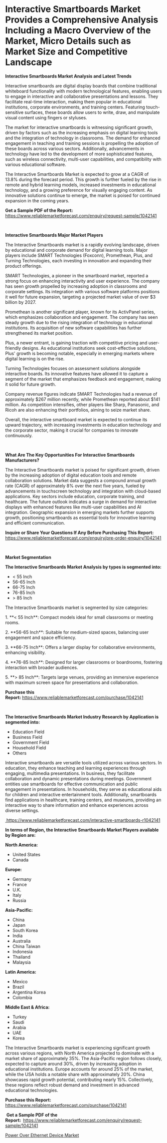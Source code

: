 <p><h1>Interactive Smartboards Market Provides a Comprehensive Analysis Including a Macro Overview of the Market, Micro Details such as Market Size and Competitive Landscape</h1></p><p><strong>Interactive Smartboards Market Analysis and Latest Trends</strong></p>
<p><p>Interactive smartboards are digital display boards that combine traditional whiteboard functionality with modern technological features, enabling users to engage in interactive and collaborative presentations and lessons. They facilitate real-time interaction, making them popular in educational institutions, corporate environments, and training centers. Featuring touch-sensitive surfaces, these boards allow users to write, draw, and manipulate visual content using fingers or styluses.</p><p>The market for interactive smartboards is witnessing significant growth, driven by factors such as the increasing emphasis on digital learning tools and the integration of technology in classrooms. The demand for enhanced engagement in teaching and training sessions is propelling the adoption of these boards across various sectors. Additionally, advancements in technology have led to the development of more sophisticated features, such as wireless connectivity, multi-user capabilities, and compatibility with various educational software.</p><p>The Interactive Smartboards Market is expected to grow at a CAGR of 13.8% during the forecast period. This growth is further fueled by the rise in remote and hybrid learning models, increased investments in educational technology, and a growing preference for visually engaging content. As innovative solutions continue to emerge, the market is poised for continued expansion in the coming years.</p></p>
<p><strong>Get a Sample PDF of the Report:&nbsp;</strong> <a href="https://www.reliablemarketforecast.com/enquiry/request-sample/1042141?utm_campaign=1903&utm_medium=2&utm_source=Github&utm_content=ia&utm_term=15022025&utm_id=interactive-smartboards">https://www.reliablemarketforecast.com/enquiry/request-sample/1042141</a></p>
<p>&nbsp;</p>
<p><strong>Interactive Smartboards Major Market Players</strong></p>
<p><p>The Interactive Smartboards market is a rapidly evolving landscape, driven by educational and corporate demand for digital learning tools. Major players include SMART Technologies (Foxconn), Promethean, Plus, and Turning Technologies, each investing in innovation and expanding their product offerings.</p><p>SMART Technologies, a pioneer in the smartboard market, reported a strong focus on enhancing interactivity and user experience. The company has seen growth propelled by increasing adoption in classrooms and corporate settings. Its integration with various software platforms positions it well for future expansion, targeting a projected market value of over $3 billion by 2027.</p><p>Promethean is another significant player, known for its ActivPanel series, which emphasizes collaboration and engagement. The company has seen steady growth due to the rising integration of technology in educational institutions. Its acquisition of new software capabilities has further strengthened its market position.</p><p>Plus, a newer entrant, is gaining traction with competitive pricing and user-friendly designs. As educational institutions seek cost-effective solutions, Plus' growth is becoming notable, especially in emerging markets where digital learning is on the rise.</p><p>Turning Technologies focuses on assessment solutions alongside interactive boards. Its innovative features have allowed it to capture a segment of the market that emphasizes feedback and engagement, making it solid for future growth.</p><p>Company revenue figures indicate SMART Technologies had a revenue of approximately $267 million recently, while Promethean reported about $141 million. As competition intensifies, other players like Sharp, Panasonic, and Ricoh are also enhancing their portfolios, aiming to seize market share.</p><p>Overall, the interactive smartboard market is expected to continue its upward trajectory, with increasing investments in education technology and the corporate sector, making it crucial for companies to innovate continuously.</p></p>
<p>&nbsp;</p>
<p><strong>What Are The Key Opportunities For Interactive Smartboards Manufacturers?</strong></p>
<p><p>The Interactive Smartboards market is poised for significant growth, driven by the increasing adoption of digital education tools and remote collaboration solutions. Market data suggests a compound annual growth rate (CAGR) of approximately 8% over the next five years, fueled by advancements in touchscreen technology and integration with cloud-based applications. Key sectors include education, corporate training, and healthcare. The future outlook indicates a surge in demand for interactive displays with enhanced features like multi-user capabilities and AI integration. Geographic expansion in emerging markets further supports growth, positioning smartboards as essential tools for innovative learning and efficient communication.</p></p>
<p><strong>Inquire or Share Your Questions If Any Before Purchasing This Report:</strong> <a href="https://www.reliablemarketforecast.com/enquiry/pre-order-enquiry/1042141?utm_campaign=1903&utm_medium=2&utm_source=Github&utm_content=ia&utm_term=15022025&utm_id=interactive-smartboards">https://www.reliablemarketforecast.com/enquiry/pre-order-enquiry/1042141</a></p>
<p>&nbsp;</p>
<p><strong>Market Segmentation</strong></p>
<p><strong>The Interactive Smartboards Market Analysis by types is segmented into:</strong></p>
<p><ul><li>< 55 Inch</li><li>56-65 Inch</li><li>66-75 Inch</li><li>76-85 Inch</li><li>> 85 Inch</li></ul></p>
<p><p>The Interactive Smartboards market is segmented by size categories: </p><p>1. **< 55 Inch**: Compact models ideal for small classrooms or meeting rooms. </p><p>2. **56-65 Inch**: Suitable for medium-sized spaces, balancing user engagement and space efficiency. </p><p>3. **66-75 Inch**: Offers a larger display for collaborative environments, enhancing visibility. </p><p>4. **76-85 Inch**: Designed for larger classrooms or boardrooms, fostering interaction with broader audiences. </p><p>5. **> 85 Inch**: Targets large venues, providing an immersive experience with maximum screen space for presentations and collaboration.</p></p>
<p><strong>Purchase this Report:&nbsp;</strong><a href="https://www.reliablemarketforecast.com/purchase/1042141?utm_campaign=1903&utm_medium=2&utm_source=Github&utm_content=ia&utm_term=15022025&utm_id=interactive-smartboards">https://www.reliablemarketforecast.com/purchase/1042141</a></p>
<p>&nbsp;</p>
<p><strong>The Interactive Smartboards Market Industry Research by Application is segmented into:</strong></p>
<p><ul><li>Education Field</li><li>Business Field</li><li>Government Field</li><li>Household Field</li><li>Others</li></ul></p>
<p><p>Interactive smartboards are versatile tools utilized across various sectors. In education, they enhance teaching and learning experiences through engaging, multimedia presentations. In business, they facilitate collaboration and dynamic presentations during meetings. Government entities use smartboards for effective communication and public engagement in presentations. In households, they serve as educational aids for children and interactive entertainment tools. Additionally, smartboards find applications in healthcare, training centers, and museums, providing an interactive way to share information and enhance experiences across diverse settings.</p></p>
<p><a href="https://www.reliablemarketforecast.com/interactive-smartboards-r1042141?utm_campaign=1903&utm_medium=2&utm_source=Github&utm_content=ia&utm_term=15022025&utm_id=interactive-smartboards">&nbsp;https://www.reliablemarketforecast.com/interactive-smartboards-r1042141</a></p>
<p><strong>In terms of Region, the Interactive Smartboards Market Players available by Region are:</strong></p>
<p>
    <p> <strong> North America: </strong>
        <ul>
            <li>United States</li>
            <li>Canada</li>
        </ul>
        </p> 
    <p> <strong> Europe: </strong>
        <ul>
            <li>Germany</li>
            <li>France</li>
            <li>U.K.</li>
            <li>Italy</li>
            <li>Russia</li>
        </ul>
        </p> 
    <p> <strong> Asia-Pacific: </strong>
        <ul>
            <li>China</li>
            <li>Japan</li>
            <li>South Korea</li>
            <li>India</li>
            <li>Australia</li>
            <li>China Taiwan</li>
            <li>Indonesia</li>
            <li>Thailand</li>
            <li>Malaysia</li>
        </ul>
        </p> 
    <p> <strong> Latin America: </strong>
        <ul>
            <li>Mexico</li>
            <li>Brazil</li>
            <li>Argentina Korea</li>
            <li>Colombia</li>
        </ul>
        </p> 
    <p> <strong> Middle East & Africa: </strong>
        <ul>
            <li>Turkey</li>
            <li>Saudi</li>
            <li>Arabia</li>
            <li>UAE</li>
            <li>Korea</li>
        </ul>
    </p>
    </p>
<p><p>The Interactive Smartboards market is experiencing significant growth across various regions, with North America projected to dominate with a market share of approximately 35%. The Asia-Pacific region follows closely, expected to capture around 30%, driven by increasing adoption in educational institutions. Europe accounts for around 25% of the market, while the USA holds a notable share with approximately 20%. China showcases rapid growth potential, contributing nearly 15%. Collectively, these regions reflect robust demand and investment in advanced educational technologies.</p></p>
<p><strong>Purchase this Report: </strong><a href="https://www.reliablemarketforecast.com/purchase/1042141?utm_campaign=1903&utm_medium=2&utm_source=Github&utm_content=ia&utm_term=15022025&utm_id=interactive-smartboards">https://www.reliablemarketforecast.com/purchase/1042141</a></p>
<p>&nbsp;<strong>Get a Sample PDF of the Report:&nbsp;&nbsp;</strong><a href="https://www.reliablemarketforecast.com/enquiry/request-sample/1042141?utm_campaign=1903&utm_medium=2&utm_source=Github&utm_content=ia&utm_term=15022025&utm_id=interactive-smartboards">https://www.reliablemarketforecast.com/enquiry/request-sample/1042141</a></p>
<p><strong></strong></p>
<p><p><a href="https://github.com/ashepherd82/Market-Research-Report-List-7/blob/main/power-over-ethernet-device-market.md?utm_campaign=1903&utm_medium=2&utm_source=Github&utm_content=ia&utm_term=15022025&utm_id=interactive-smartboards">Power Over Ethernet Device Market</a></p></p>